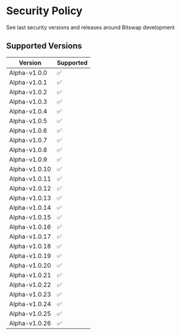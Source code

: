# Security Policy

See last security versions and releases around Bitswap development

## Supported Versions

| Version | Supported          |
| ------- | ------------------ |
| Alpha-v1.0.0 | ✅ |
| Alpha-v1.0.1 | ✅ |
| Alpha-v1.0.2 | ✅ |
| Alpha-v1.0.3 | ✅ |
| Alpha-v1.0.4 | ✅ |
| Alpha-v1.0.5 | ✅ |
| Alpha-v1.0.6 | ✅ |
| Alpha-v1.0.7 | ✅ |
| Alpha-v1.0.8 | ✅ |
| Alpha-v1.0.9 | ✅ |
| Alpha-v1.0.10 | ✅ |
| Alpha-v1.0.11| ✅ |
| Alpha-v1.0.12 | :white_check_mark: |
| Alpha-v1.0.13 | ✅ |
| Alpha-v1.0.14 | ✅ |
| Alpha-v1.0.15 | ✅ |
| Alpha-v1.0.16 | ✅ |
| Alpha-v1.0.17 | ✅ |
| Alpha-v1.0.18 | ✅ |
| Alpha-v1.0.19 | ✅ |
| Alpha-v1.0.20 | ✅ |
| Alpha-v1.0.21 | ✅ |
| Alpha-v1.0.22 | ✅ |
| Alpha-v1.0.23 | ✅ |
| Alpha-v1.0.24 | ✅ |
| Alpha-v1.0.25 | ✅ |
| Alpha-v1.0.26 | ✅ |

